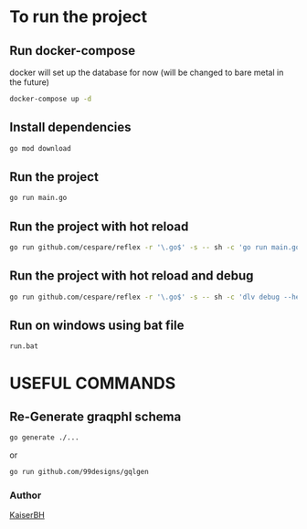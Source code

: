 # To run the project
## Run docker-compose
docker will set up the database for now (will be changed to bare metal in the future)
```bash
docker-compose up -d
```
## Install dependencies
```bash
go mod download
```
## Run the project
```bash
go run main.go
```
## Run the project with hot reload
```bash
go run github.com/cespare/reflex -r '\.go$' -s -- sh -c 'go run main.go'
```
## Run the project with hot reload and debug
```bash
go run github.com/cespare/reflex -r '\.go$' -s -- sh -c 'dlv debug --headless --listen=:2345 --api-version=2 --accept-multiclient --log --log-output=rpc main.go'
```
## Run on windows using bat file
```bash
run.bat
```

# USEFUL COMMANDS
## Re-Generate graqphl schema
```bash
go generate ./...
```
or 
```bash
go run github.com/99designs/gqlgen
```

### Author
[KaiserBH](https://github.com/KaiserBh)